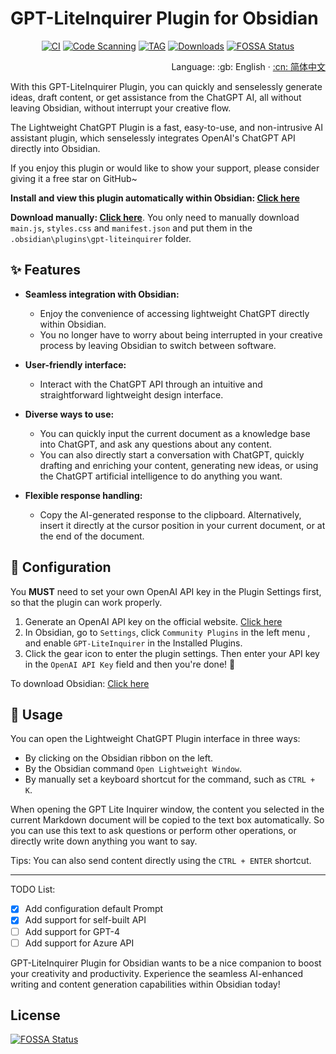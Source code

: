 # GPT-LiteInquirer Plugin for Obsidian

<div align="center">

[![CI][ci-image]][ci-url]
[![Code Scanning][code-scanning-image]][code-scanning-url]
[![TAG][tag-image]][tag-url]
[![Downloads][downloads-image]][downloads-url]
[![FOSSA Status](https://app.fossa.com/api/projects/git%2Bgithub.com%2Fittuann%2Fobsidian-gpt-liteinquirer-plugin.svg?type=shield)](https://app.fossa.com/projects/git%2Bgithub.com%2Fittuann%2Fobsidian-gpt-liteinquirer-plugin?ref=badge_shield)

[ci-image]: https://img.shields.io/github/actions/workflow/status/ittuann/obsidian-gpt-liteinquirer-plugin/CI.yml?branch=master&label=Build%20Status&logo=github&style=for-the-badge
[ci-url]: https://github.com/ittuann/obsidian-gpt-liteinquirer-plugin
[code-scanning-image]: https://img.shields.io/github/actions/workflow/status/ittuann/obsidian-gpt-liteinquirer-plugin/CodeQL.yml?branch=master&label=Code%20Scanning&logo=github&style=for-the-badge
[code-scanning-url]: https://github.com/ittuann/obsidian-gpt-liteinquirer-plugin
[tag-image]: https://img.shields.io/github/v/release/ittuann/obsidian-gpt-liteinquirer-plugin?branch=master&label=Release%20tag&logo=github&style=for-the-badge
[tag-url]: https://github.com/ittuann/obsidian-gpt-liteinquirer-plugin/releases/latest
[downloads-image]: https://img.shields.io/github/downloads/ittuann/obsidian-gpt-liteinquirer-plugin/total?logo=github&style=for-the-badge
[downloads-url]: https://github.com/ittuann/obsidian-gpt-liteinquirer-plugin/releases/latest

</div>

<div align="right">
Language:
:gb: English</a> · 
<a title="Chinese" href="/README.zh-CN.md">:cn: 简体中文</a>
</div>

With this GPT-LiteInquirer Plugin, you can quickly and senselessly generate ideas, draft content, or get assistance from the ChatGPT AI, all without leaving Obsidian, without interrupt your creative flow.

The Lightweight ChatGPT Plugin is a fast, easy-to-use, and non-intrusive AI assistant plugin, which senselessly integrates OpenAI's ChatGPT API directly into Obsidian.

If you enjoy this plugin or would like to show your support, please consider giving it a free star on GitHub~

**Install and view this plugin automatically within Obsidian: [Click here](https://obsidian.md/plugins?id=gpt-liteinquirer)**

**Download manually: [Click here](https://github.com/ittuann/obsidian-gpt-liteinquirer-plugin/releases/latest)**. You only need to manually download `main.js`, `styles.css` and `manifest.json` and put them in the `.obsidian\plugins\gpt-liteinquirer` folder.

## ✨ Features

-   **Seamless integration with Obsidian:**

    -   Enjoy the convenience of accessing lightweight ChatGPT directly within Obsidian.
    -   You no longer have to worry about being interrupted in your creative process by leaving Obsidian to switch between software.

-   **User-friendly interface:**

    -   Interact with the ChatGPT API through an intuitive and straightforward lightweight design interface.

-   **Diverse ways to use:**

    -   You can quickly input the current document as a knowledge base into ChatGPT, and ask any questions about any content.
    -   You can also directly start a conversation with ChatGPT, quickly drafting and enriching your content, generating new ideas, or using the ChatGPT artificial intelligence to do anything you want.

-   **Flexible response handling:**
    -   Copy the AI-generated response to the clipboard. Alternatively, insert it directly at the cursor position in your current document, or at the end of the document.

## 🧩 Configuration

You **MUST** need to set your own OpenAI API key in the Plugin Settings first, so that the plugin can work properly.

1. Generate an OpenAI API key on the official website. [Click here](https://beta.openai.com/account/api-keys)
2. In Obsidian, go to `Settings`, click `Community Plugins` in the left menu , and enable `GPT-LiteInquirer` in the Installed Plugins.
3. Click the gear icon to enter the plugin settings. Then enter your API key in the `OpenAI API Key` field and then you're done! 🎉

To download Obsidian: [Click here](https://www.obsidian.md/)

## 📝 Usage

You can open the Lightweight ChatGPT Plugin interface in three ways:

-   By clicking on the Obsidian ribbon on the left.
-   By the Obsidian command `Open Lightweight Window`.
-   By manually set a keyboard shortcut for the command, such as `CTRL + K`.

When opening the GPT Lite Inquirer window, the content you selected in the current Markdown document will be copied to the text box automatically. So you can use this text to ask questions or perform other operations, or directly write down anything you want to say.

Tips: You can also send content directly using the `CTRL + ENTER` shortcut.

---

TODO List:

-   [x] Add configuration default Prompt
-   [x] Add support for self-built API
-   [ ] Add support for GPT-4
-   [ ] Add support for Azure API

GPT-LiteInquirer Plugin for Obsidian wants to be a nice companion to boost your creativity and productivity. Experience the seamless AI-enhanced writing and content generation capabilities within Obsidian today!


## License
[![FOSSA Status](https://app.fossa.com/api/projects/git%2Bgithub.com%2Fittuann%2Fobsidian-gpt-liteinquirer-plugin.svg?type=large)](https://app.fossa.com/projects/git%2Bgithub.com%2Fittuann%2Fobsidian-gpt-liteinquirer-plugin?ref=badge_large)